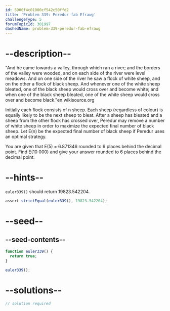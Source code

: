 ```yaml
---
id: 5900f4c01000cf542c50ffd2
title: 'Problem 339: Peredur fab Efrawg'
challengeType: 5
forumTopicId: 301997
dashedName: problem-339-peredur-fab-efrawg
---
```


# --description--

"And he came towards a valley, through which ran a river; and the borders of the valley were wooded, and on each side of the river were level meadows. And on one side of the river he saw a flock of white sheep, and on the other a flock of black sheep. And whenever one of the white sheep bleated, one of the black sheep would cross over and become white; and when one of the black sheep bleated, one of the white sheep would cross over and become black."en.wikisource.org

Initially each flock consists of n sheep. Each sheep (regardless of colour) is equally likely to be the next sheep to bleat. After a sheep has bleated and a sheep from the other flock has crossed over, Peredur may remove a number of white sheep in order to maximize the expected final number of black sheep. Let E(n) be the expected final number of black sheep if Peredur uses an optimal strategy.

You are given that E(5) = 6.871346 rounded to 6 places behind the decimal point. Find E(10 000) and give your answer rounded to 6 places behind the decimal point.

# --hints--

`euler339()` should return 19823.542204.

```js
assert.strictEqual(euler339(), 19823.542204);
```

# --seed--

## --seed-contents--

```js
function euler339() {
  return true;
}

euler339();
```

# --solutions--

```js
// solution required
```
